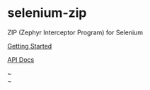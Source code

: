 selenium-zip
============

ZIP (Zephyr Interceptor Program) for Selenium

[Getting Started](https://github.com/zeedeveloper/selenium-zip/wiki "Read Getting Started on wiki page")

[API Docs](http://zeedeveloper.github.com/selenium-zip/apidocs/ "Access javadocs")

~                                                                                                                                                                                                 
~         
